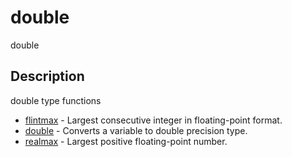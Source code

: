 

# double

double

## Description
double type functions


* [flintmax](flintmax.md) - Largest consecutive integer in floating-point format.
* [double](double.md) - Converts a variable to double precision type.
* [realmax](realmax.md) - Largest positive floating-point number.



